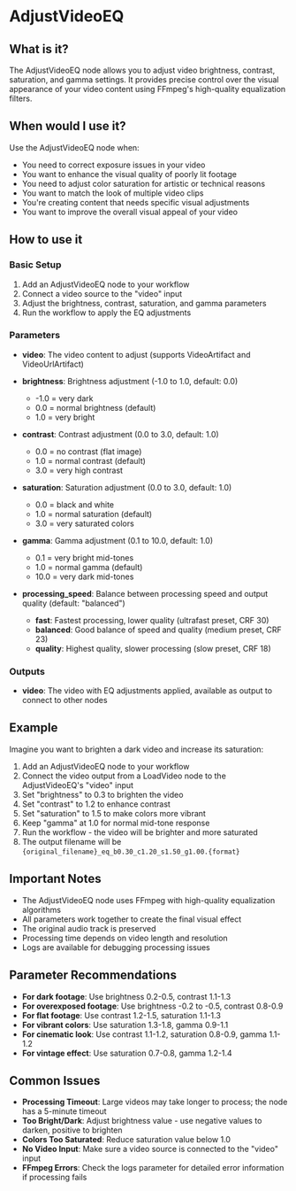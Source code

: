 # AdjustVideoEQ

## What is it?

The AdjustVideoEQ node allows you to adjust video brightness, contrast, saturation, and gamma settings. It provides precise control over the visual appearance of your video content using FFmpeg's high-quality equalization filters.

## When would I use it?

Use the AdjustVideoEQ node when:

- You need to correct exposure issues in your video
- You want to enhance the visual quality of poorly lit footage
- You need to adjust color saturation for artistic or technical reasons
- You want to match the look of multiple video clips
- You're creating content that needs specific visual adjustments
- You want to improve the overall visual appeal of your video

## How to use it

### Basic Setup

1. Add an AdjustVideoEQ node to your workflow
1. Connect a video source to the "video" input
1. Adjust the brightness, contrast, saturation, and gamma parameters
1. Run the workflow to apply the EQ adjustments

### Parameters

- **video**: The video content to adjust (supports VideoArtifact and VideoUrlArtifact)

- **brightness**: Brightness adjustment (-1.0 to 1.0, default: 0.0)

    - -1.0 = very dark
    - 0.0 = normal brightness (default)
    - 1.0 = very bright

- **contrast**: Contrast adjustment (0.0 to 3.0, default: 1.0)

    - 0.0 = no contrast (flat image)
    - 1.0 = normal contrast (default)
    - 3.0 = very high contrast

- **saturation**: Saturation adjustment (0.0 to 3.0, default: 1.0)

    - 0.0 = black and white
    - 1.0 = normal saturation (default)
    - 3.0 = very saturated colors

- **gamma**: Gamma adjustment (0.1 to 10.0, default: 1.0)

    - 0.1 = very bright mid-tones
    - 1.0 = normal gamma (default)
    - 10.0 = very dark mid-tones

- **processing_speed**: Balance between processing speed and output quality (default: "balanced")

    - **fast**: Fastest processing, lower quality (ultrafast preset, CRF 30)
    - **balanced**: Good balance of speed and quality (medium preset, CRF 23)
    - **quality**: Highest quality, slower processing (slow preset, CRF 18)

### Outputs

- **video**: The video with EQ adjustments applied, available as output to connect to other nodes

## Example

Imagine you want to brighten a dark video and increase its saturation:

1. Add an AdjustVideoEQ node to your workflow
1. Connect the video output from a LoadVideo node to the AdjustVideoEQ's "video" input
1. Set "brightness" to 0.3 to brighten the video
1. Set "contrast" to 1.2 to enhance contrast
1. Set "saturation" to 1.5 to make colors more vibrant
1. Keep "gamma" at 1.0 for normal mid-tone response
1. Run the workflow - the video will be brighter and more saturated
1. The output filename will be `{original_filename}_eq_b0.30_c1.20_s1.50_g1.00.{format}`

## Important Notes

- The AdjustVideoEQ node uses FFmpeg with high-quality equalization algorithms
- All parameters work together to create the final visual effect
- The original audio track is preserved
- Processing time depends on video length and resolution
- Logs are available for debugging processing issues

## Parameter Recommendations

- **For dark footage**: Use brightness 0.2-0.5, contrast 1.1-1.3
- **For overexposed footage**: Use brightness -0.2 to -0.5, contrast 0.8-0.9
- **For flat footage**: Use contrast 1.2-1.5, saturation 1.1-1.3
- **For vibrant colors**: Use saturation 1.3-1.8, gamma 0.9-1.1
- **For cinematic look**: Use contrast 1.1-1.2, saturation 0.8-0.9, gamma 1.1-1.2
- **For vintage effect**: Use saturation 0.7-0.8, gamma 1.2-1.4

## Common Issues

- **Processing Timeout**: Large videos may take longer to process; the node has a 5-minute timeout
- **Too Bright/Dark**: Adjust brightness value - use negative values to darken, positive to brighten
- **Colors Too Saturated**: Reduce saturation value below 1.0
- **No Video Input**: Make sure a video source is connected to the "video" input
- **FFmpeg Errors**: Check the logs parameter for detailed error information if processing fails
